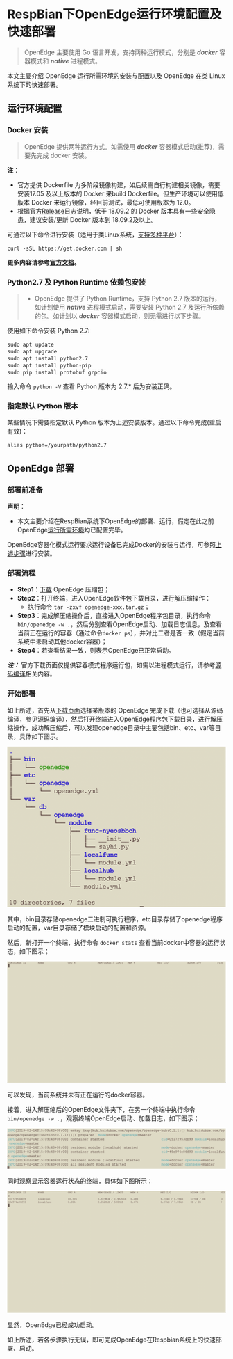# RespBian下OpenEdge运行环境配置及快速部署

> OpenEdge 主要使用 Go 语言开发，支持两种运行模式，分别是 ***docker*** 容器模式和 ***native*** 进程模式。

本文主要介绍 OpenEdge 运行所需环境的安装与配置以及 OpenEdge 在类 Linux 系统下的快速部署。

## 运行环境配置

### Docker 安装

> OpenEdge 提供两种运行方式。如需使用 ***docker*** 容器模式启动(推荐)，需要先完成 docker 安装。

**注**：

+ 官方提供 Dockerfile 为多阶段镜像构建，如后续需自行构建相关镜像，需要安装17.05 及以上版本的 Docker 来build Dockerfile。但生产环境可以使用低版本 Docker 来运行镜像，经目前测试，最低可使用版本为 12.0。
+ 根据[官方Release日志](https://docs.docker.com/engine/release-notes/#18092)说明，低于 18.09.2 的 Docker 版本具有一些安全隐患，建议安装/更新 Docker 版本到 18.09.2及以上。

可通过以下命令进行安装（适用于类Linux系统，[支持多种平台](./Support-platforms.md)）：

```shell
curl -sSL https://get.docker.com | sh
```

**更多内容请参考[官方文档](https://docs.docker.com/install/)。**

### Python2.7 及 Python Runtime 依赖包安装

> + OpenEdge 提供了 Python Runtime，支持 Python 2.7 版本的运行，如计划使用 ***native*** 进程模式启动，需要安装 Python 2.7 及运行所依赖的包。如计划以 ***docker*** 容器模式启动，则无需进行以下步骤。

使用如下命令安装 Python 2.7:

```shell
sudo apt update
sudo apt upgrade
sudo apt install python2.7
sudo apt install python-pip
sudo pip install protobuf grpcio
```

输入命令 `python -V` 查看 Python 版本为 2.7.* 后为安装正确。

### 指定默认 Python 版本

某些情况下需要指定默认 Python 版本为上述安装版本。通过以下命令完成(重启有效)：

```shell
alias python=/yourpath/python2.7
```

## OpenEdge 部署

### 部署前准备

**声明**：

+ 本文主要介绍在RespBian系统下OpenEdge的部署、运行，假定在此之前OpenEdge[运行所需环境](#运行环境配置)均已配置完毕。

OpenEdge容器化模式运行要求运行设备已完成Docker的安装与运行，可参照[上述步骤](#Docker-安装)进行安装。

### 部署流程

- **Step1**：[下载](../Resources-download.md) OpenEdge 压缩包；
- **Step2**：打开终端，进入OpenEdge软件包下载目录，进行解压缩操作：
	- 执行命令 `tar -zxvf openedge-xxx.tar.gz`；
- **Step3**：完成解压缩操作后，直接进入OpenEdge程序包目录，执行命令`bin/openedge -w .`，然后分别查看OpenEdge启动、加载日志信息，及查看当前正在运行的容器（通过命令`docker ps`），并对比二者是否一致（假定当前系统中未启动其他docker容器）；
- **Step4**：若查看结果一致，则表示OpenEdge已正常启动。

***注：*** 官方下载页面仅提供容器模式程序运行包，如需以进程模式运行，请参考[源码编译](./Build-OpenEdge-from-Source.md)相关内容。

### 开始部署

如上所述，首先从[下载页面](../Resources-download.md)选择某版本的 OpenEdge 完成下载（也可选择从源码编译，参见[源码编译](./Build-OpenEdge-from-Source.md)），然后打开终端进入OpenEdge程序包下载目录，进行解压缩操作，成功解压缩后，可以发现openedge目录中主要包括bin、etc、var等目录，具体如下图示。

![OpenEdge可执行程序包目录](../../images/setup/openedge-dir.png)

其中，bin目录存储openedge二进制可执行程序，etc目录存储了openedge程序启动的配置，var目录存储了模块启动的配置和资源。

然后，新打开一个终端，执行命令 `docker stats` 查看当前docker中容器的运行状态，如下图示；

![当前运行docker容器查询](../../images/setup/docker-stats-before.png)

可以发现，当前系统并未有正在运行的docker容器。

接着，进入解压缩后的OpenEdge文件夹下，在另一个终端中执行命令 `bin/openedge -w .`，观察终端OpenEdge启动、加载日志，如下图示；

![OpenEdge启动日志](../../images/setup/openedge-started.png)

同时观察显示容器运行状态的终端，具体如下图所示：

![当前运行docker容器查询](../../images/setup/docker-stats-after.png)

显然，OpenEdge已经成功启动。

如上所述，若各步骤执行无误，即可完成OpenEdge在Respbian系统上的快速部署、启动。